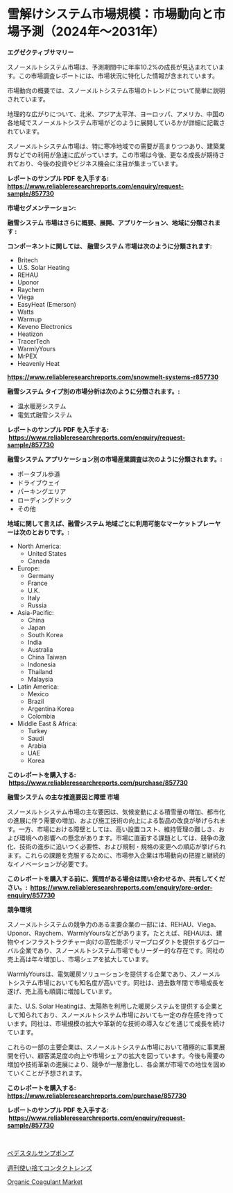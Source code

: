 <p><h1>雪解けシステム市場規模：市場動向と市場予測（2024年〜2031年）</h1></p><p><strong>エグゼクティブサマリー</strong></p>
<p><p>スノーメルトシステム市場は、予測期間中に年率10.2%の成長が見込まれています。この市場調査レポートには、市場状況に特化した情報が含まれています。</p><p>市場動向の概要では、スノーメルトシステム市場のトレンドについて簡単に説明されています。</p><p>地理的な広がりについて、北米、アジア太平洋、ヨーロッパ、アメリカ、中国の各地域でスノーメルトシステム市場がどのように展開しているかが詳細に記載されています。</p><p>スノーメルトシステム市場は、特に寒冷地域での需要が高まりつつあり、建築業界などでの利用が急速に広がっています。この市場は今後、更なる成長が期待されており、今後の投資やビジネス機会に注目が集まっています。</p></p>
<p><strong>レポートのサンプル PDF を入手する: <a href="https://www.reliableresearchreports.com/enquiry/request-sample/857730">https://www.reliableresearchreports.com/enquiry/request-sample/857730</a></strong></p>
<p><strong>市場セグメンテーション:</strong></p>
<p><strong> 融雪システム 市場はさらに概要、展開、アプリケーション、地域に分類されます :</strong></p>
<p><strong>コンポーネントに関しては、 融雪システム 市場は次のように分類されます: &nbsp;</strong></p>
<p><ul><li>Britech</li><li>U.S. Solar Heating</li><li>REHAU</li><li>Uponor</li><li>Raychem</li><li>Viega</li><li>EasyHeat (Emerson)</li><li>Watts</li><li>Warmup</li><li>Keveno Electronics</li><li>Heatizon</li><li>TracerTech</li><li>WarmlyYours</li><li>MrPEX</li><li>Heavenly Heat</li></ul></p>
<p><strong><a href="https://www.reliableresearchreports.com/snowmelt-systems-r857730">https://www.reliableresearchreports.com/snowmelt-systems-r857730</a></strong></p>
<p><strong> 融雪システム タイプ別の市場分析は次のように分類されます。:</strong></p>
<p><ul><li>温水暖房システム</li><li>電気式融雪システム</li></ul></p>
<p><strong>レポートのサンプル PDF を入手する: &nbsp;<a href="https://www.reliableresearchreports.com/enquiry/request-sample/857730">https://www.reliableresearchreports.com/enquiry/request-sample/857730</a></strong></p>
<p><strong> 融雪システム アプリケーション別の市場産業調査は次のように分類されます。:</strong></p>
<p><ul><li>ポータブル歩道</li><li>ドライブウェイ</li><li>パーキングエリア</li><li>ローディングドック</li><li>その他</li></ul></p>
<p><strong>地域に関して言えば、融雪システム 地域ごとに利用可能なマーケットプレーヤーは次のとおりです。:</strong></p>
<p><ul>
    <li>
        North America:
        <ul>
            <li>United States</li>
            <li>Canada</li>
        </ul>
    </li>
    <li>
        Europe:
        <ul>
            <li>Germany</li>
            <li>France</li>
            <li>U.K.</li>
            <li>Italy</li>
            <li>Russia</li>
        </ul>
    </li>
    <li>
        Asia-Pacific:
        <ul>
            <li>China</li>
            <li>Japan</li>
            <li>South Korea</li>
            <li>India</li>
            <li>Australia</li>
            <li>China Taiwan</li>
            <li>Indonesia</li>
            <li>Thailand</li>
            <li>Malaysia</li>
        </ul>
    </li>
    <li>
        Latin America:
        <ul>
            <li>Mexico</li>
            <li>Brazil</li>
            <li>Argentina Korea</li>
            <li>Colombia</li>
        </ul>
    </li>
    <li>
        Middle East & Africa:
        <ul>
            <li>Turkey</li>
            <li>Saudi</li>
            <li>Arabia</li>
            <li>UAE</li>
            <li>Korea</li>
        </ul>
    </li>
    </ul></p>
<p><strong>このレポートを購入する: &nbsp;<a href="https://www.reliableresearchreports.com/purchase/857730">https://www.reliableresearchreports.com/purchase/857730</a></strong></p>
<p><strong>融雪システム の主な推進要因と障壁 市場</strong></p>
<p><p>スノーメルトシステム市場の主な要因は、気候変動による積雪量の増加、都市化の進展に伴う需要の増加、および施工技術の向上による製品の改良が挙げられます。一方、市場における障壁としては、高い設置コスト、維持管理の難しさ、および環境への影響への懸念があります。市場に直面する課題としては、競争の激化、技術の進歩に追いつく必要性、および規制・規格の変更への順応が挙げられます。これらの課題を克服するために、市場参入企業は市場動向の把握と継続的なイノベーションが必要です。</p></p>
<p><strong>このレポートを購入する前に、質問がある場合は問い合わせるか、共有してください。:&nbsp; <a href="https://www.reliableresearchreports.com/enquiry/pre-order-enquiry/857730">https://www.reliableresearchreports.com/enquiry/pre-order-enquiry/857730</a></strong></p>
<p><strong>競争環境</strong></p>
<p><p>スノーメルトシステムの競争力のある主要企業の一部には、REHAU、Viega、Uponor、Raychem、WarmlyYoursなどがあります。たとえば、REHAUは、建物やインフラストラクチャー向けの高性能ポリマープロダクトを提供するグローバル企業であり、スノーメルトシステム市場でもリーダー的な存在です。同社の売上高は年々増加し、市場シェアを拡大しています。</p><p>WarmlyYoursは、電気暖房ソリューションを提供する企業であり、スノーメルトシステム市場においても知名度が高いです。同社は、過去数年間で市場成長を遂げ、売上高も順調に増加しています。</p><p>また、U.S. Solar Heatingは、太陽熱を利用した暖房システムを提供する企業として知られており、スノーメルトシステム市場においても一定の存在感を持っています。同社は、市場規模の拡大や革新的な技術の導入などを通じて成長を続けています。</p><p>これらの一部の主要企業は、スノーメルトシステム市場において積極的に事業展開を行い、顧客満足度の向上や市場シェアの拡大を図っています。今後も需要の増加や技術革新の進展により、競争が一層激化し、各企業が市場での地位を固めていくことが予想されます。</p></p>
<p><strong>このレポートを購入する: &nbsp; <a href="https://www.reliableresearchreports.com/purchase/857730">https://www.reliableresearchreports.com/purchase/857730</a></strong></p>
<p><strong>レポートのサンプル PDF を入手する: &nbsp;<a href="https://www.reliableresearchreports.com/enquiry/request-sample/857730">https://www.reliableresearchreports.com/enquiry/request-sample/857730</a></strong><strong></strong></p>
<p>&nbsp;</p>
<p><p><a href="https://medium.com/@roberts65david/%E5%8F%B0%E5%BA%A7%E5%9E%8B%E6%B1%B2%E3%81%BF%E5%8F%96%E3%82%8A%E3%83%9D%E3%83%B3%E3%83%97%E3%81%AE%E5%B8%82%E5%A0%B4%E5%8B%95%E5%90%91%E3%81%A8%E5%B8%82%E5%A0%B4%E5%88%86%E6%9E%90%E3%81%AF-2024%E5%B9%B4%E3%81%8B%E3%82%892031%E5%B9%B4%E3%81%BE%E3%81%A7%E3%81%AE%E6%9C%9F%E9%96%93%E3%81%AB%E4%BA%88%E6%B8%AC%E3%81%95%E3%82%8C%E3%81%A6%E3%81%84%E3%81%BE%E3%81%99-288c43f7c0b9">ペデスタルサンプポンプ</a></p><p><a href="https://medium.com/@carolynsparkly/%E9%80%B1%E6%AC%A1%E4%BD%BF%E3%81%84%E6%8D%A8%E3%81%A6%E3%82%B3%E3%83%B3%E3%82%BF%E3%82%AF%E3%83%88%E3%83%AC%E3%83%B3%E3%82%BA%E5%B8%82%E5%A0%B4%E3%81%AE%E5%88%86%E6%9E%90-%E3%82%B0%E3%83%AD%E3%83%BC%E3%83%90%E3%83%AB%E7%94%A3%E6%A5%AD%E8%A6%96%E7%82%B9%E3%81%A8%E4%BA%88%E6%B8%AC-2024%E5%B9%B4%E3%81%8B%E3%82%892031%E5%B9%B4-9b59853cab24">週刊使い捨てコンタクトレンズ</a></p><p><a href="https://angry-finch-aaf.notion.site/Organic-Coagulant-Market-Size-Growth-and-Forecast-from-2024-2031-3b05924612c1467cb2f5464237b60280">Organic Coagulant Market</a></p></p>
